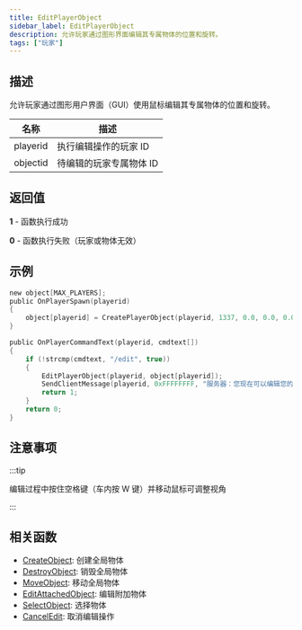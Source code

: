 ```yaml
---
title: EditPlayerObject
sidebar_label: EditPlayerObject
description: 允许玩家通过图形界面编辑其专属物体的位置和旋转。
tags: ["玩家"]
---
```


## 描述

允许玩家通过图形用户界面（GUI）使用鼠标编辑其专属物体的位置和旋转。

| 名称     | 描述                    |
| -------- | ----------------------- |
| playerid | 执行编辑操作的玩家 ID   |
| objectid | 待编辑的玩家专属物体 ID |

## 返回值

**1** - 函数执行成功

**0** - 函数执行失败（玩家或物体无效）

## 示例

```c
new object[MAX_PLAYERS];
public OnPlayerSpawn(playerid)
{
    object[playerid] = CreatePlayerObject(playerid, 1337, 0.0, 0.0, 0.0, 0.0, 0.0, 0.0);
}

public OnPlayerCommandText(playerid, cmdtext[])
{
    if (!strcmp(cmdtext, "/edit", true))
    {
        EditPlayerObject(playerid, object[playerid]);
        SendClientMessage(playerid, 0xFFFFFFFF, "服务器：您现在可以编辑您的专属物体！");
        return 1;
    }
    return 0;
}
```

## 注意事项

:::tip

编辑过程中按住空格键（车内按 W 键）并移动鼠标可调整视角

:::

## 相关函数

- [CreateObject](CreateObject): 创建全局物体
- [DestroyObject](DestroyObject): 销毁全局物体
- [MoveObject](MoveObject): 移动全局物体
- [EditAttachedObject](EditAttachedObject): 编辑附加物体
- [SelectObject](SelectObject): 选择物体
- [CancelEdit](CancelEdit): 取消编辑操作
